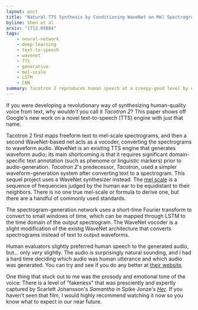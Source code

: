 ```yaml
---
layout: post
title: "Natural TTS Synthesis by Conditioning WaveNet on Mel Spectrogram Predictions"
byline: Shen et al
arxiv: "1712.05884"
tags:
    - neural-network
    - deep-learning
    - text-to-speech
    - wavenet
    - TTS
    - generative
    - mel-scale
    - LSTM
    - CNN
summary: Tacotron 2 reproduces human speech at a creepy-good level by converting text first to a spectrogram and then to a waveform, using two predictive generative neural networks.
---
```


If you were developing a revolutionary way of synthesizing human-quality voice from text, why _wouldn't_ you call it _Tacotron 2_? This paper shows off Google's new work on a novel text-to-speech (TTS) engine with just that name.

Tacotron 2 first maps freeform text to mel-scale spectrograms, and then a second WaveNet-based net acts as a vocoder, converting the spectrograms to waveform audio. WaveNet is an existing TTS engine that generates waveform audio; its main shortcoming is that it requires significant domain-specific text annotation (such as phenome or linguistic markers) prior to audio-generation. _Tacotron 2_'s predecessor, _Tacotron_, used a simpler waveform-generation system after converting text to a spectrogram. This sequel project uses a WaveNet synthesizer instead. The [mel scale](https://en.wikipedia.org/wiki/Mel_scale) is a sequence of frequencies judged by the human ear to be equidistant to their neighbors. There is no one true mel-scale or formula to derive one, but there are a handful of commonly used standards.

The spectrogram-generation network uses a short-time Fourier transform to convert to small windows of time, which can be mapped through LSTM to the time domain of the output spectrogram. The WaveNet vocoder is a slight modification of the existig WaveNet architecture that converts spectrograms instead of text to output waveforms.

Human evaluators slightly preferred human speech to the generated audio, but... only _very_ slightly. The audio is surprisingly natural sounding, and I had a hard time deciding which audio was human utterance and which audio was generated. You can try and see if you do any better at [their website](https://google.github.io/tacotron/publications/tacotron2/).

One thing that stuck out to me was the prosody and emotional tone of the voice: There is a level of "fakeness" that was presciently and expertly captured by Scarlett Johansson's _Samantha_ in Spike Jonze's [_Her_](https://en.wikipedia.org/wiki/Her_(film)#). If you haven't seen that film, I would highly recommend watching it now so you know what to expect in our near future.
